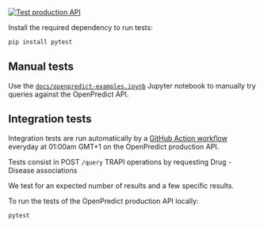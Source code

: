 [![Test production API](https://github.com/MaastrichtU-IDS/knowledge-collaboratory-api/workflows/Test%20production%20API/badge.svg)](https://github.com/MaastrichtU-IDS/knowledge-collaboratory-api/actions?query=workflow%3A%22Test+production+API%22)

Install the required dependency to run tests:

```bash
pip install pytest
```

## Manual tests

Use the [`docs/openpredict-examples.ipynb`](https://github.com/MaastrichtU-IDS/translator-openpredict/blob/master/docs/openpredict-examples.ipynb) Jupyter notebook to manually try queries against the OpenPredict API.

## Integration tests

Integration tests are run automatically by a [GitHub Action workflow](https://github.com/MaastrichtU-IDS/knowledge-collaboratory-api/actions?query=workflow%3A%22Run+tests%22) everyday at 01:00am GMT+1 on the OpenPredict production API.

Tests consist in POST `/query` TRAPI operations by requesting Drug - Disease associations

We test for an expected number of results and a few specific results.

To run the tests of the OpenPredict production API locally:

```bash
pytest
```
